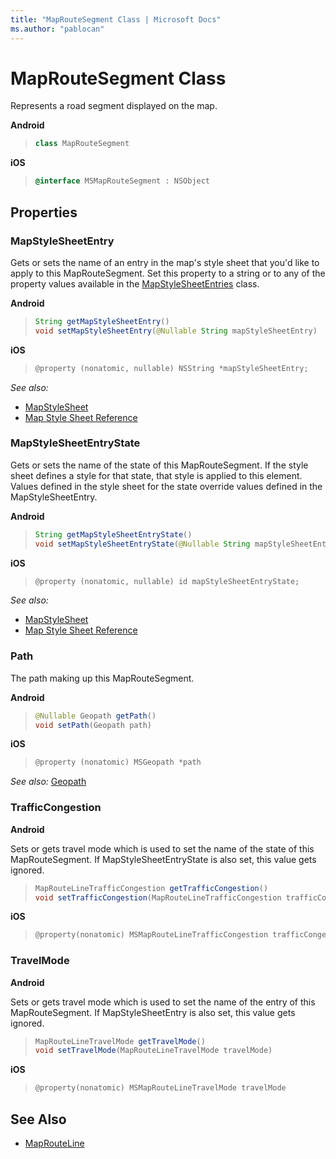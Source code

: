 ```yaml
---
title: "MapRouteSegment Class | Microsoft Docs"
ms.author: "pablocan"
---
```


# MapRouteSegment Class

Represents a road segment displayed on the map.

**Android**

>```java
> class MapRouteSegment
>```

**iOS**

>```objectivec
> @interface MSMapRouteSegment : NSObject
>```

## Properties

### MapStyleSheetEntry

Gets or sets the name of an entry in the map's style sheet that you'd like to apply to this MapRouteSegment. Set this property to a string or to any of the property values available in the [MapStyleSheetEntries](https://docs.microsoft.com/uwp/api/windows.ui.xaml.controls.maps.mapstylesheetentries) class.

**Android**

>```java
> String getMapStyleSheetEntry()
> void setMapStyleSheetEntry(@Nullable String mapStyleSheetEntry)
>```

**iOS**

>```objectivec
> @property (nonatomic, nullable) NSString *mapStyleSheetEntry;
>```

_See also:_ 
* [MapStyleSheet](MapStyleSheet-class.md)
* [Map Style Sheet Reference](https://docs.microsoft.com/bingmaps/styling/map-style-sheet-entries)  

### MapStyleSheetEntryState

Gets or sets the name of the state of this MapRouteSegment. If the style sheet defines a style for that state, that style is applied to this element. Values defined in the style sheet for the state override values defined in the MapStyleSheetEntry.

**Android**

>```java
> String getMapStyleSheetEntryState()
> void setMapStyleSheetEntryState(@Nullable String mapStyleSheetEntryState)
>```

**iOS**

>```objectivec
> @property (nonatomic, nullable) id mapStyleSheetEntryState;
>```

_See also:_ 
* [MapStyleSheet](MapStyleSheet-class.md)
* [Map Style Sheet Reference](https://docs.microsoft.com/bingmaps/styling/map-style-sheet-entries)  

### Path

The path making up this MapRouteSegment.

**Android**

>```java
> @Nullable Geopath getPath()
> void setPath(Geopath path)
>```

**iOS**

>```objectivec
> @property (nonatomic) MSGeopath *path  
>```

_See also:_ [Geopath](Geopath-class.md)

### TrafficCongestion

**Android**

Sets or gets travel mode which is used to set the name of the state of this MapRouteSegment. If MapStyleSheetEntryState is also set, this value gets ignored.

>```java
> MapRouteLineTrafficCongestion getTrafficCongestion()
> void setTrafficCongestion(MapRouteLineTrafficCongestion trafficCongestion)
>```

**iOS**
>```objectivec
> @property(nonatomic) MSMapRouteLineTrafficCongestion trafficCongestion  
>```

### TravelMode

**Android**

Sets or gets travel mode which is used to set the name of the entry of this MapRouteSegment. If MapStyleSheetEntry is also set, this value gets ignored.

>```java
> MapRouteLineTravelMode getTravelMode()
> void setTravelMode(MapRouteLineTravelMode travelMode)
>```

**iOS**
>```objectivec
> @property(nonatomic) MSMapRouteLineTravelMode travelMode  
>```

## See Also

* [MapRouteLine](MapRouteLine-class.md)
